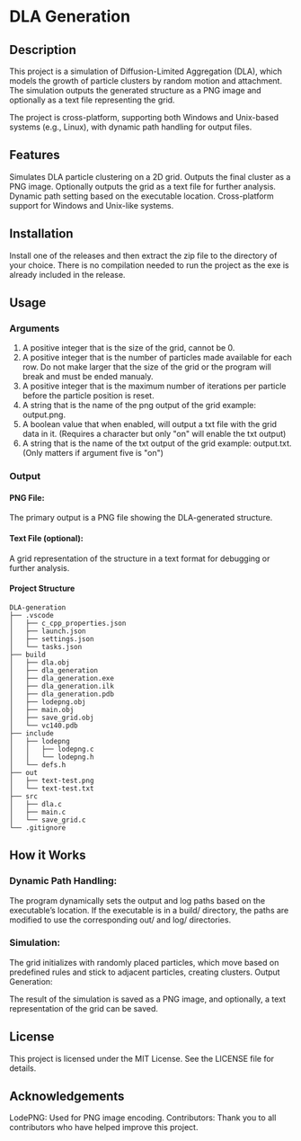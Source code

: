 # DLA Generation
## Description
This project is a simulation of Diffusion-Limited Aggregation (DLA), which models the growth of particle clusters by random motion and attachment. The simulation outputs the generated structure as a PNG image and optionally as a text file representing the grid.

The project is cross-platform, supporting both Windows and Unix-based systems (e.g., Linux), with dynamic path handling for output files.

## Features
Simulates DLA particle clustering on a 2D grid.
Outputs the final cluster as a PNG image.
Optionally outputs the grid as a text file for further analysis.
Dynamic path setting based on the executable location.
Cross-platform support for Windows and Unix-like systems.

## Installation
Install one of the releases and then extract the zip file to the directory of your choice. There is no compilation needed to run the project as the exe is already included in the release.

## Usage
### Arguments
1. A positive integer that is the size of the grid, cannot be 0.
2. A positive integer that is the number of particles made available for each row. Do not make larger that the size of the grid or the program will break and must be ended manualy.
3. A positive integer that is the maximum number of iterations per particle before the particle position is reset.
4. A string that is the name of the png output of the grid example: output.png.
5. A boolean value that when enabled, will output a txt file with the grid data in it. (Requires a character but only "on" will enable the txt output)
6. A string that is the name of the txt output of the grid example: output.txt. (Only matters if argument five is "on") 

### Output
#### PNG File:
The primary output is a PNG file showing the DLA-generated structure.
#### Text File (optional):
A grid representation of the structure in a text format for debugging or further analysis.
#### Project Structure
```
DLA-generation
├── .vscode
│   ├── c_cpp_properties.json
│   ├── launch.json
│   ├── settings.json
│   └── tasks.json
├── build
│   ├── dla.obj
│   ├── dla_generation
│   ├── dla_generation.exe
│   ├── dla_generation.ilk
│   ├── dla_generation.pdb
│   ├── lodepng.obj
│   ├── main.obj
│   ├── save_grid.obj
│   └── vc140.pdb
├── include
│   ├── lodepng
│   │   ├── lodepng.c
│   │   └── lodepng.h
│   └── defs.h
├── out
│   ├── text-test.png
│   └── text-test.txt
├── src
│   ├── dla.c
│   ├── main.c
│   └── save_grid.c
└── .gitignore
```



## How it Works
### Dynamic Path Handling:
The program dynamically sets the output and log paths based on the executable’s location. If the executable is in a build/ directory, the paths are modified to use the corresponding out/ and log/ directories.

### Simulation:
The grid initializes with randomly placed particles, which move based on predefined rules and stick to adjacent particles, creating clusters.
Output Generation:

The result of the simulation is saved as a PNG image, and optionally, a text representation of the grid can be saved.

## License
This project is licensed under the MIT License. See the LICENSE file for details.

## Acknowledgements
LodePNG: Used for PNG image encoding.
Contributors: Thank you to all contributors who have helped improve this project.
